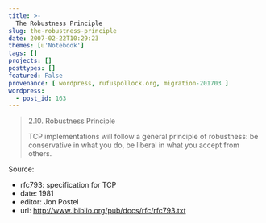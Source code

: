 ```yaml
---
title: >-
  The Robustness Principle
slug: the-robustness-principle
date: 2007-02-22T10:29:23
themes: [u'Notebook']
tags: []
projects: []
posttypes: []
featured: False
provenance: [ wordpress, rufuspollock.org, migration-201703 ]
wordpress:
  - post_id: 163
---
```


> 2.10.  Robustness Principle
>
> TCP implementations will follow a general principle of robustness:  be conservative in what you do, be liberal in what you accept from others.

Source:

  * rfc793: specification for TCP
  * date: 1981
  * editor: Jon Postel
  * url: <http://www.ibiblio.org/pub/docs/rfc/rfc793.txt>

